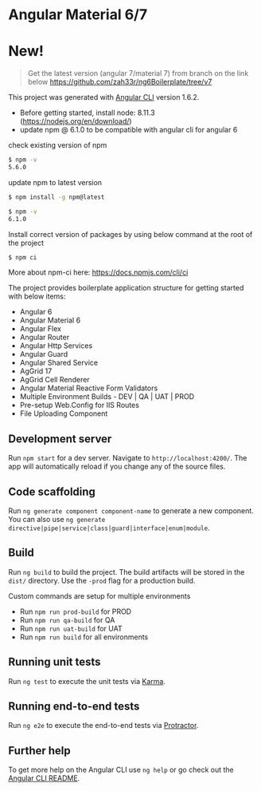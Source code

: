 # Angular Material 6/7

# New!
> Get the latest version (angular 7/material 7) from branch on the link below
> https://github.com/zah33r/ng6Boilerplate/tree/v7



This project was generated with [Angular CLI](https://github.com/angular/angular-cli) version 1.6.2.

- Before getting started, install node: 8.11.3 (https://nodejs.org/en/download/)
- update npm @ 6.1.0 to be compatible with angular cli for angular 6

check existing version of npm
```sh
$ npm -v
5.6.0
```

update npm to latest version
```sh
$ npm install -g npm@latest

$ npm -v
6.1.0
```

Install correct version of packages by using below command at the root of the project
```sh
$ npm ci
```
More about npm-ci here: https://docs.npmjs.com/cli/ci


The project provides boilerplate application structure for getting started with below items:
- Angular 6
- Angular Material 6
- Angular Flex
- Angular Router
- Angular Http Services
- Angular Guard
- Angular Shared Service
- AgGrid 17
- AgGrid Cell Renderer
- Angular Material Reactive Form Validators
- Multiple Environment Builds - DEV | QA | UAT | PROD
- Pre-setup Web.Config for IIS Routes
- File Uploading Component

## Development server

Run `npm start` for a dev server. Navigate to `http://localhost:4200/`. The app will automatically reload if you change any of the source files.

## Code scaffolding

Run `ng generate component component-name` to generate a new component.
You can also use `ng generate directive|pipe|service|class|guard|interface|enum|module`.

## Build

Run `ng build` to build the project. The build artifacts will be stored in the `dist/` directory. Use the `-prod` flag for a production build.

Custom commands are setup for multiple environments
- Run `npm run prod-build` for PROD
- Run `npm run qa-build` for QA
- Run `npm run uat-build` for UAT
- Run `npm run build` for all environments


## Running unit tests

Run `ng test` to execute the unit tests via [Karma](https://karma-runner.github.io).

## Running end-to-end tests

Run `ng e2e` to execute the end-to-end tests via [Protractor](http://www.protractortest.org/).

## Further help

To get more help on the Angular CLI use `ng help` or go check out the [Angular CLI README](https://github.com/angular/angular-cli/blob/master/README.md).

